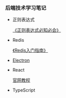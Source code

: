 ### 后端技术学习笔记

- 正则表达式
  
  [《正则表达式必知必会》](RegularExpression/README.md)
  
- Redis

  [《Redis入门指南》](Redis/README.md)
  
- [Electron](Electron/README.md)

- React

  [官网教程](React/my-app/README.md)
  
- TypeScript  